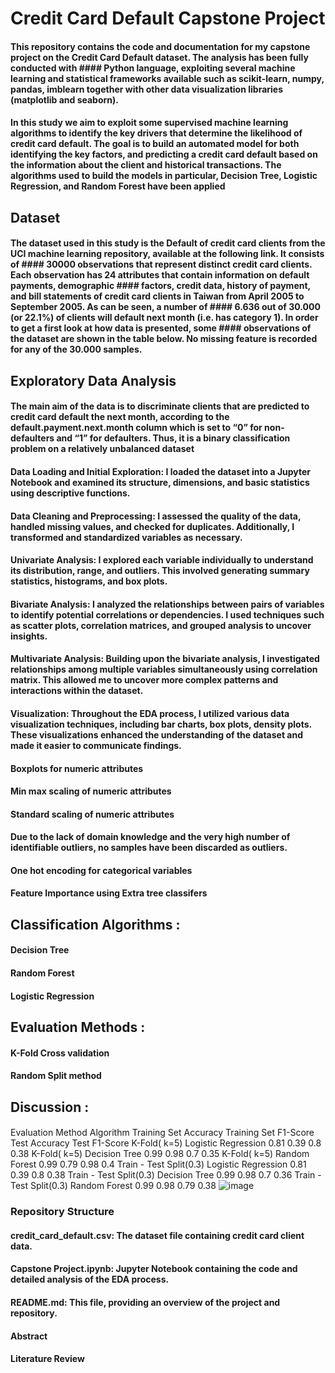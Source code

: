 # Credit Card Default Capstone Project

#### This repository contains the code and documentation for my capstone project on the Credit Card Default dataset. The analysis has been fully conducted with #### Python language, exploiting several machine learning and statistical frameworks available such as scikit-learn, numpy, pandas, imblearn together with other data visualization libraries (matplotlib and seaborn). 
#### In this study we aim to exploit some supervised machine learning algorithms to identify the key drivers that determine the likelihood of credit card default. The goal is to build an automated model for both identifying the key factors, and predicting a credit card default based on the information about the client and historical transactions. The algorithms used to build the models in particular, Decision Tree, Logistic Regression, and Random Forest have been applied

## Dataset

#### The dataset used in this study is the Default of credit card clients from the UCI machine learning repository, available at the following link. It consists of #### 30000 observations that represent distinct credit card clients. Each observation has 24 attributes that contain information on default payments, demographic #### factors, credit data, history of payment, and bill statements of credit card clients in Taiwan from April 2005 to September 2005. As can be seen, a number of #### 6.636 out of 30.000 (or 22.1%) of clients will default next month (i.e. has category 1). In order to get a first look at how data is presented, some #### observations of the dataset are shown in the table below. No missing feature is recorded for any of the 30.000 samples.

## Exploratory Data Analysis

#### The main aim of the data is to discriminate clients that are predicted to credit card default the next month, according to the default.payment.next.month column which is set to “0” for non-defaulters and “1” for defaulters. Thus, it is a binary classification problem on a relatively unbalanced dataset

#### Data Loading and Initial Exploration: I loaded the dataset into a Jupyter Notebook and examined its structure, dimensions, and basic statistics using descriptive functions.

#### Data Cleaning and Preprocessing: I assessed the quality of the data, handled missing values, and checked for duplicates. Additionally, I transformed and standardized variables as necessary.

#### Univariate Analysis: I explored each variable individually to understand its distribution, range, and outliers. This involved generating summary statistics, histograms, and box plots.

#### Bivariate Analysis: I analyzed the relationships between pairs of variables to identify potential correlations or dependencies. I used techniques such as scatter plots, correlation matrices, and grouped analysis to uncover insights.

#### Multivariate Analysis: Building upon the bivariate analysis, I investigated relationships among multiple variables simultaneously using correlation matrix. This allowed me to uncover more complex patterns and interactions within the dataset.

#### Visualization: Throughout the EDA process, I utilized various data visualization techniques, including bar charts, box plots, density plots. These visualizations enhanced the understanding of the dataset and made it easier to communicate findings.

#### Boxplots for numeric attributes

#### Min max scaling of numeric attributes

#### Standard scaling of numeric attributes

#### Due to the lack of domain knowledge and the very high number of identifiable outliers, no samples have been discarded as outliers.

#### One hot encoding for categorical variables

#### Feature Importance using Extra tree classifers

## Classification Algorithms : 
#### Decision Tree
#### Random Forest
#### Logistic Regression

## Evaluation Methods :
#### K-Fold Cross validation
#### Random Split method

## Discussion :
#### 
Evaluation Method	Algorithm	 Training Set Accuracy	Training Set F1-Score	Test Accuracy	Test F1-Score
K-Fold( k=5)	Logistic Regression	0.81	0.39	0.8	0.38
K-Fold( k=5)	Decision Tree	0.99	0.98	0.7	0.35
K-Fold( k=5)	Random Forest	0.99	0.79	0.98	0.4
Train - Test Split(0.3)	Logistic Regression	0.81	0.39	0.8	0.38
Train - Test Split(0.3)	Decision Tree	0.99	0.98	0.7	0.36
Train - Test Split(0.3)	Random Forest	0.99	0.98	0.79	0.38
![image](https://github.com/vittachandra/Git-course/assets/32310951/ef923828-a05a-4815-bd62-ab559d9814d9)



### Repository Structure

#### credit_card_default.csv: The dataset file containing credit card client data.

#### Capstone Project.ipynb: Jupyter Notebook containing the code and detailed analysis of the EDA process.

#### README.md: This file, providing an overview of the project and repository.

#### Abstract 

#### Literature Review
